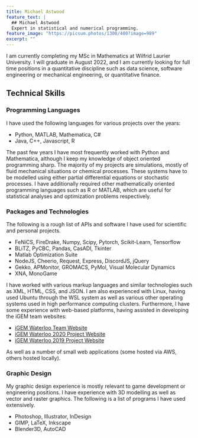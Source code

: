 ```yaml
---
title: Michael Astwood
feature_text: |
  ## Michael Astwood
  Expert in statistical and numerical programming.
feature_image: "https://picsum.photos/1300/400?image=989"
excerpt: ""
---
```


I am currently completing my MSc in Mathematics at Wilfrid Laurier University. I will graduate in August 2022, and I am currently looking for full time positions in a quantitative discipline
such as data science, software engineering or mechanical engineering, or quantitative finance.

## Technical Skills

### Programming Languages
I have used the following languages for various projects over the years:
- Python, MATLAB, Mathematica, C#
- Java, C++, Javascript, R

The past few years I have most frequently worked with Python and Mathematica, although I keep my knowledge of object oriented programming sharp.
The majority of my projects are simulations, mostly of fluid mechanical situations or chemical processes. These systems have to be
modelled using either partial differential equations or stochastic processes. I have additionally required other mathematically oriented
programming languages such as R or MATLAB, which are useful for statistical analyses and optimization problems respectively. 

### Packages and Technologies
The following is a rough list of APIs and software I have used for scientific and personal projects.
- FeNiCS, FireDrake, Numpy, Scipy, Pytorch, Scikit-Learn, Tensorflow
- BLiTZ, PyCBC, Pandas, CasADI, Tkinter
- Matlab Optimization Suite
- NodeJS, Cheerio, Request, Express, DiscordJS, jQuery
- Gekko, APMonitor, GROMACS, PyMol, Visual Molecular Dynamics
- XNA, MonoGame
  
I have worked with various markup languages and similar technologies such as XML, HTML, CSS, and JSON. 
I am also experienced with Linux, having used Ubuntu through the WSL system as well as various other operating systems used in high performance computing clusters.
Furthermore, I have some experience with web-based platforms, having assisted in developing the iGEM team websites:

- <a href="https://igem.uwaterloo.ca/">iGEM Waterloo Team Website</a>
- <a href="https://2020.igem.org/Team:Waterloo">iGEM Waterloo 2020 Project Website</a>
- <a href="https://2019.igem.org/Team:Waterloo">iGEM Waterloo 2019 Project Website</a>

As well as a number of small web applications (some hosted via AWS, others hosted locally).

### Graphic Design
My graphic design experience is mostly relevant to game development or engineering positions. I have experience with 
3D modelling as well as vector and raster graphics. The following is a list of programs I have used extensively.

- Photoshop, Illustrator, InDesign
- GIMP, LaTeX, Inkscape
- Blender3D, AutoCAD
  
